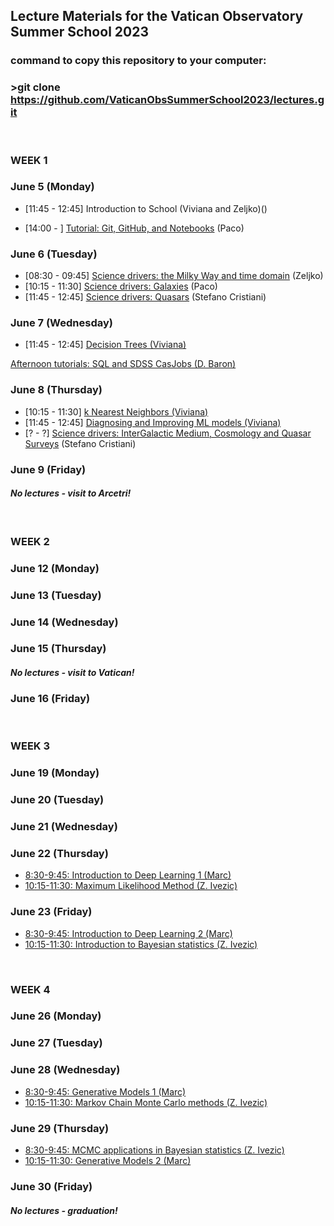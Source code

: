 ## Lecture Materials for the Vatican Observatory Summer School 2023
### command to copy this repository to your computer: 
### >git clone https://github.com/VaticanObsSummerSchool2023/lectures.git


&nbsp;  
### **WEEK 1**

### June 5 (Monday)

* [11:45 - 12:45] Introduction to School (Viviana and Zeljko)()

* [14:00 - ] [Tutorial: Git, GitHub, and Notebooks](https://colab.research.google.com/drive/1eY5O5OhMppbRbw91znPDDTK0_RT70TGR?usp=sharing) (Paco)

### June 6 (Tuesday)

* [08:30 - 09:45] [Science drivers: the Milky Way and time domain](https://github.com/VaticanObsSummerSchool2023/lectures/blob/main/IvezicJune6.pptx) (Zeljko)
* [10:15 - 11:30] [Science drivers: Galaxies](https://docs.google.com/presentation/d/1oeS4rFJ1S8awk26LoJ4vUE2djAPq8e_I6GJtRC0_FqE/edit?usp=sharing) (Paco)
* [11:45 - 12:45] [Science drivers: Quasars](https://drive.google.com/file/d/14W1t_oyJ4uErJvw-bvLwBje82Rd7_VQV/view?usp=share_link) (Stefano Cristiani)

### June 7 (Wednesday)

* [11:45 - 12:45] [Decision Trees (Viviana)](https://github.com/VaticanObsSummerSchool2023/lectures/blob/main/VOSS_Diagnostics.pptx) 

[Afternoon tutorials: SQL and SDSS CasJobs (D. Baron)](https://github.com/VaticanObsSummerSchool2023/lectures/blob/main/sql_and_casjobs_tutorial.ipynb)

### June 8 (Thursday)

* [10:15 - 11:30] [k Nearest Neighbors (Viviana)](https://github.com/VaticanObsSummerSchool2023/lectures/blob/main/VOSS_Intro_kNN.pptx)
* [11:45 - 12:45] [Diagnosing and Improving ML models (Viviana)](https://github.com/VaticanObsSummerSchool2023/lectures/blob/main/VOSS_Diagnostics.pptx)
* [? - ?] [Science drivers: InterGalactic Medium, Cosmology and Quasar Surveys](https://drive.google.com/file/d/1ymSP2vLTWtRKhO4YVUcxe1uxleA2arN3/view?usp=share_link) (Stefano Cristiani)

### June 9 (Friday)

#### *No lectures - visit to Arcetri!*


&nbsp;  
### **WEEK 2**

### June 12 (Monday)

### June 13 (Tuesday)

### June 14 (Wednesday)

### June 15 (Thursday)

#### *No lectures - visit to Vatican!*

### June 16 (Friday)

&nbsp;  
### **WEEK 3**

### June 19 (Monday)

### June 20 (Tuesday)

### June 21 (Wednesday)

### June 22 (Thursday)
* [8:30-9:45: Introduction to Deep Learning 1 (Marc)]()
* [10:15-11:30: Maximum Likelihood Method (Z. Ivezic)](https://github.com/VaticanObsSummerSchool2023/lectures/blob/main/IvezicJune22.ipynb)

### June 23 (Friday)
* [8:30-9:45: Introduction to Deep Learning  2 (Marc)]()
* [10:15-11:30: Introduction to Bayesian statistics (Z. Ivezic)](https://github.com/VaticanObsSummerSchool2023/lectures/blob/main/IvezicJune23.ipynb)


&nbsp;  
### **WEEK 4**

### June 26 (Monday)

### June 27 (Tuesday)

### June 28 (Wednesday)

* [8:30-9:45: Generative Models 1 (Marc)]()
* [10:15-11:30: Markov Chain Monte Carlo methods (Z. Ivezic)](https://github.com/VaticanObsSummerSchool2023/lectures/blob/main/IvezicJune28.ipynb)

### June 29 (Thursday)

* [8:30-9:45: MCMC applications in Bayesian statistics (Z. Ivezic)](https://github.com/VaticanObsSummerSchool2023/lectures/blob/main/IvezicJune29.ipynb)
* [10:15-11:30: Generative Models 2 (Marc)]()

### June 30 (Friday)

#### *No lectures - graduation!*



 
